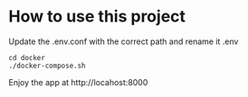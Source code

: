 # How to use this project
Update the .env.conf with the correct path and rename it .env

    cd docker
    ./docker-compose.sh

Enjoy the app at http://locahost:8000

